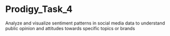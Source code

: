 # Prodigy_Task_4
Analyze and visualize sentiment patterns in social media data to understand public opinion and attitudes towards specific topics or brands
